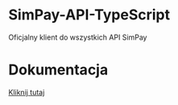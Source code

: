 # SimPay-API-TypeScript
Oficjalny klient do wszystkich API SimPay

# Dokumentacja
[Kliknij tutaj](https://docs.simpay.pl/typescript/?typescript#wstep)